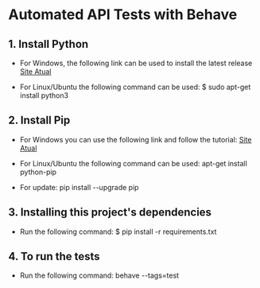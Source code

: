 # Automated API Tests with Behave

## 1. Install Python

* For Windows, the following link can be used to install the latest release [Site Atual](https://www.python.org/downloads/windows/)

* For Linux/Ubuntu the following command can be used:
    $ sudo apt-get install python3

## 2. Install Pip

* For Windows you can use the following link and follow the tutorial:
    [Site Atual](https://www.geeksforgeeks.org/how-to-install-pip-on-windows/)

* For Linux/Ubuntu the following command can be used:
    apt-get install python-pip

* For update:
    pip install --upgrade pip

## 3. Installing this project's dependencies

* Run the following command:
    $ pip install -r requirements.txt

## 4. To run the tests

* Run the following command:
    behave --tags=test



